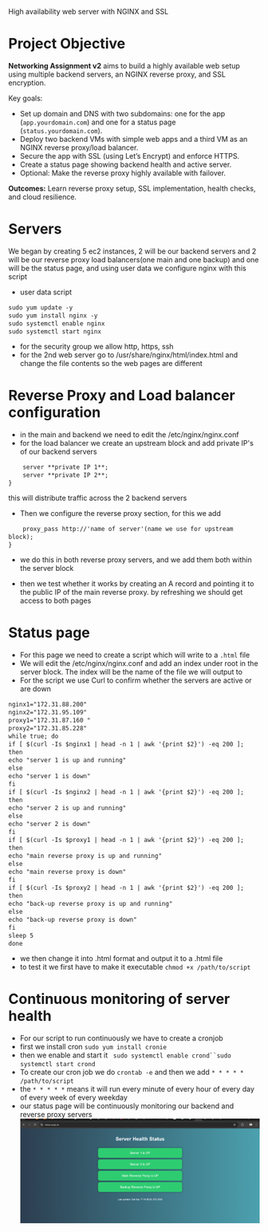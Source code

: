 High availability web server with NGINX and SSL

# Project Objective

**Networking Assignment v2** aims to build a highly available web setup using multiple backend servers, an NGINX reverse proxy, and SSL encryption.

Key goals:

- Set up domain and DNS with two subdomains: one for the app (`app.yourdomain.com`) and one for a status page (`status.yourdomain.com`).
- Deploy two backend VMs with simple web apps and a third VM as an NGINX reverse proxy/load balancer.
- Secure the app with SSL (using Let’s Encrypt) and enforce HTTPS.
- Create a status page showing backend health and active server.
- Optional: Make the reverse proxy highly available with failover.

**Outcomes:** Learn reverse proxy setup, SSL implementation, health checks, and cloud resilience.  

# Servers

We began by creating 5 ec2 instances, 2 will be our backend servers and 2 will be our reverse proxy load balancers(one main and one backup) and one will be the status page, and using user data we configure nginx with this script 
- user data script
```#!/bin/bash
sudo yum update -y
sudo yum install nginx -y
sudo systemctl enable nginx
sudo systemctl start nginx
```

- for the security group we allow http, https, ssh 
- for the 2nd web server go to /usr/share/nginx/html/index.html and change the file contents so the web pages are different


# Reverse Proxy and Load balancer configuration

- in the main and backend we need to edit the /etc/nginx/nginx.conf
- for the load balancer we create an upstream block and add private IP's of our backend servers
``` upstream 'name of server' {
    server **private IP 1**;
    server **private IP 2**;
}
```
this will distribute traffic across the 2 backend servers

- Then we configure the reverse proxy section, for this we add
``` location / {
    proxy_pass http://'name of server'(name we use for upstream block);
}
```
- we do this in both reverse proxy servers, and we add them both within the server block

- then we test whether it works by creating an A record and pointing it to the public IP of the main reverse proxy. by refreshing we should get access to both pages

# Status page

- For this page we need to create a script which will write to a `.html` file 
- We will edit the /etc/nginx/nginx.conf and add an index under root in the server block. The index will be the name of the file we will output to
- For the script we use Curl to confirm whether the servers are active or are down
```#!/bin/bash
nginx1="172.31.88.200"
nginx2="172.31.95.109"
proxy1="172.31.87.160 "
proxy2="172.31.85.228"
while true; do
if [ $(curl -Is $nginx1 | head -n 1 | awk '{print $2}') -eq 200 ]; then
echo "server 1 is up and running"
else
echo "server 1 is down"
fi
if [ $(curl -Is $nginx2 | head -n 1 | awk '{print $2}') -eq 200 ]; then
echo "server 2 is up and running"
else
echo "server 2 is down"
fi
if [ $(curl -Is $proxy1 | head -n 1 | awk '{print $2}') -eq 200 ]; then
echo "main reverse proxy is up and running"
else
echo "main reverse proxy is down"
fi
if [ $(curl -Is $proxy2 | head -n 1 | awk '{print $2}') -eq 200 ]; then
echo "back-up reverse proxy is up and running"
else
echo "back-up reverse proxy is down"
fi
sleep 5
done
```
- we then change it into .html format and output it to a .html file
- to test it we first have to make it executable `chmod +x /path/to/script`


# Continuous monitoring of server health

- For our script to run continuously we have to create a cronjob
- first we install cron `sudo yum install cronie`
- then we enable and start it ` sudo systemctl enable crond``sudo systemctl start crond`
- To create our cron job we do `crontab -e` and then we add `* * * * * /path/to/script`
- the `* * * * *` means it will run every minute of every hour of every day of every week of every weekday
- our status page will be continuously monitoring our backend and reverse proxy servers
![status](images/status.png)

